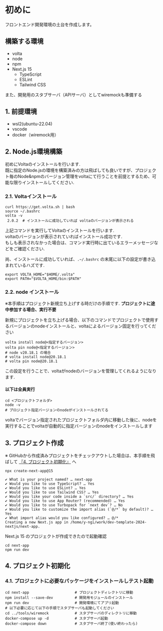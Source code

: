 # 初めに

フロントエンド開発環境の土台を作成します。  

## 構築する環境

- volta
- node
- npm
- Next.js 15
  - TypeScript
  - ESLint
  - Tailwind CSS

また、開発用のスタブサーバ（APIサーバ）としてwiremockも準備する

## 1. 前提環境

- wsl2(ubuntu-22.04)
- vscode
- docker（wiremock用）

## 2. Node.js環境構築

初めにVoltaのインストールを行います.  
既に指定のNode.jsの環境を構築済みの方は飛ばしても良いですが、プロジェクト毎のNode&npmのバージョン管理をvoltaにて行うことを前提とするため、可能な限りインストールしてください.  

### 2.1. Voltaインストール

``` shell
curl https://get.volta.sh | bash
source ~/.bashrc
volta -v
 2.0.2  # インストールに成功していれば voltaのバージョンが表示される
```

上記コマンドを実行してVoltaのインストールを行います.  
voltaのバージョンが表示されていればインストール成功です.  
もしも表示されなかった場合は、コマンド実行時に出ているエラーメッセージなどをご確認ください.  

尚、インストールに成功していれば、`.~/.bashrc` の末尾に以下の設定が書き込まれているハズです.

``` shell
export VOLTA_HOME="$HOME/.volta"
export PATH="$VOLTA_HOME/bin:$PATH"
```

### 2.2. node インストール

※本手順はプロジェクト新規立ち上げする時だけの手順です. **プロジェクトに途中参加する場合、実行不要**

新規にプロジェクトを立ち上げる場合、以下のコマンドでプロジェクトで使用するバージョンのnodeインストールと、voltaによるバージョン固定を行ってください

``` shell
volta install node@<指定するバージョン>
volta pin node@<指定するバージョン>
# node v20.18.1 の場合
# volta install node@20.18.1
# volta pin node@20.18.1
```

この設定を行うことで、voltaがnodeのバージョンを管理してくれるようになります.

#### 以下は全員実行

``` shell
cd <プロジェクトフォルダ>
node -v
# プロジェクト指定バージョンのnodeがインストールされてる
```

voltaでバージョン指定されたプロジェクトフォルダ内に移動した後に、nodeを実行することでvoltaが自動的に指定バージョンのnodeをインストールします

## 3. プロジェクト作成

※ GitHubから作成済みプロジェクトをチェックアウトした場合は、本手順を飛ばして [『4. プロジェクト初期化』](#4-プロジェクト初期化) へ

``` shell
npx create-next-app@15

✔ What is your project named? … next-app
✔ Would you like to use TypeScript? … Yes
✔ Would you like to use ESLint? … Yes
✔ Would you like to use Tailwind CSS? … Yes
✔ Would you like your code inside a `src/` directory? … Yes
✔ Would you like to use App Router? (recommended) … Yes
✔ Would you like to use Turbopack for `next dev`? … No
✔ Would you like to customize the import alias (`@/*` by default)? … Yes
✔ What import alias would you like configured? … @/*
Creating a new Next.js app in /home/y-ngi/work/dev-template-2024-nextjs/next-app.
```

Next.js 15 のプロジェクトが作成できたので起動確認

``` shell
cd next-app
npm run dev
```

## 4. プロジェクト初期化

### 4.1. プロジェクトに必要なパッケージをインストールしテスト起動

``` shell
cd next-app                     # プロジェクトディレクトリに移動
npm install --save-dev          # 開発用モジュールのインストール
npm run dev                     # 開発環境にてアプリ起動
# 以下必要に応じて以下の手順でスタブサーバも起動してください
cd ../tools/wiremock            # スタブサーバのディレクトリに移動
docker-compose up -d            # スタブサーバ起動
docker-compose down             # スタブサーバ終了(使い終わったら)
```
